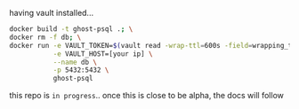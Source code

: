 having vault installed...
```bash
docker build -t ghost-psql .; \
docker rm -f db; \
docker run -e VAULT_TOKEN=$(vault read -wrap-ttl=600s -field=wrapping_token secret/postgres | cat) \
           -e VAULT_HOST=[your ip] \
           --name db \
           -p 5432:5432 \
           ghost-psql
```
this repo is `in progress`.. once this is close to be alpha, the docs will follow
